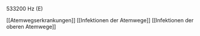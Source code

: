 533200 Hz (E)

[[Atemwegserkrankungen]]
[[Infektionen der Atemwege]]
[[Infektionen der oberen Atemwege]]